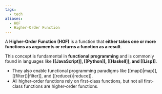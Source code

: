 ```yaml
---
tags:
  - tech
aliases:
  - HOF
  - Higher-Order Function
---
```

A **Higher-Order Function (HOF)** is a function that **either takes one or more functions as arguments or returns a function as a result**.

This concept is fundamental in **functional programming** and is commonly found in languages like **[[JavaScript]], [[Python]], [[Haskell]], and [[Lisp]]**.

- They also enable functional programming paradigms like [[map()|map]], [[filter()|filter]], and [[reduce()|reduce]].
- All higher-order functions rely on first-class functions, but not all first-class functions are higher-order functions.

